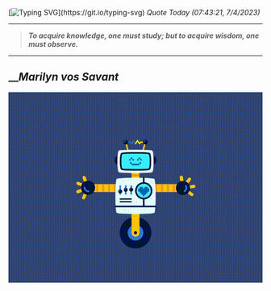 [![Typing SVG](https://readme-typing-svg.herokuapp.com?font=Press+Start+2P&color=C2F784&size=35&width=900&height=100&lines=Hello+World%2C+I'm+Hung+!)](https://git.io/typing-svg) 
_Quote Today (07:43:21, 7/4/2023)_
___
>**_To acquire knowledge, one must study; but to acquire wisdom, one must observe._**
___

## __**_Marilyn vos Savant_**

![RobotDance](src/assets/images/robot-dancing-dribble.gif?style=center)
